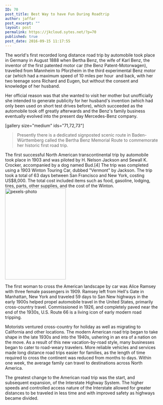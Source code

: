 ```yaml
---
ID: 70
post_title: Best Way to have Fun During Roadtrip
author: jaffar
post_excerpt: ""
layout: post
permalink: https://jkcloud.sytes.net/?p=70
published: true
post_date: 2016-09-15 11:17:55
---
```

The world's first recorded long distance road trip by automobile took place in Germany in August 1888 when Bertha Benz, the wife of Karl Benz, the inventor of the first patented motor car (the Benz Patent-Motorwagen), travelled from Mannheim to Pforzheim in the third experimental Benz motor car (which had a maximum speed of 10 miles per hour  and back, with her two teenage sons Richard and Eugen, but without the consent and knowledge of her husband.

Her official reason was that she wanted to visit her mother but unofficially she intended to generate publicity for her husband's invention (which had only been used on short test drives before), which succeeded as the automobile took off greatly afterwards and the Benz's family business eventually evolved into the present day Mercedes-Benz company.

[gallery size="medium" ids="71,72,73"]
<blockquote>Presently there is a dedicated signposted scenic route in Baden-Württemberg called the Bertha Benz Memorial Route to commemorate her historic first road trip.</blockquote>
The first successful North American transcontinental trip by automobile took place in 1903 and was piloted by H. Nelson Jackson and Sewall K. Crocker, accompanied by a dog named Bud.[4] The trip was completed using a 1903 Winton Touring Car, dubbed "Vermont" by Jackson. The trip took a total of 63 days between San Francisco and New York, costing US$8,000. The total cost included items such as food, gasoline, lodging, tires, parts, other supplies, and the cost of the Winton. <img class="size-medium wp-image-74 alignright" src="https://raratheme.com/preview/numinous/wp-content/uploads/2016/09/pexels-photo-5-200x300.jpg" alt="pexels-photo" width="200" height="300" />

The first woman to cross the American landscape by car was Alice Ramsey with three female passengers in 1909. Ramsey left from Hell's Gate in Manhattan, New York and traveled 59 days to San
New highways in the early 1900s helped propel automobile travel in the United States, primarily cross-country travel. Commissioned in 1926, and completely paved near the end of the 1930s, U.S. Route 66 is a living icon of early modern road tripping.

Motorists ventured cross-country for holiday as well as migrating to California and other locations. The modern American road trip began to take shape in the late 1930s and into the 1940s, ushering in an era of a nation on the move.
As a result of this new vacation-by-road style, many businesses began to cater to road-weary travelers. More reliable vehicles and services made long distance road trips easier for families, as the length of time required to cross the continent was reduced from months to days. Within one week, the average family can travel to destinations across North America.

The greatest change to the American road trip was the start, and subsequent expansion, of the Interstate Highway System. The higher speeds and controlled access nature of the Interstate allowed for greater distances to be traveled in less time and with improved safety as highways became divided.